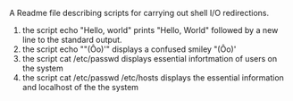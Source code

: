 A Readme file describing scripts for carrying out shell I/O redirections.
1. the script echo "Hello, world" prints "Hello, World" followed by a new line to the standard output.
2. the script echo "\"(Ôo)'" displays a confused smiley "(Ôo)'
3. the script cat /etc/passwd displays essential infortmation of users on the system
4. the script cat /etc/passwd /etc/hosts displays the essential information and localhost of the the system
